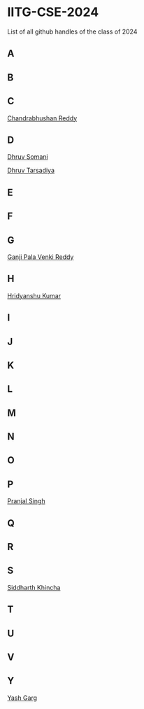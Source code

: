 # IITG-CSE-2024
List of all github handles of the class of 2024<br>

## A

## B

## C
[Chandrabhushan Reddy](https://github.com/demongod11)<br>

## D
[Dhruv Somani](https://github.com/dhruvsomani)<br>

[Dhruv Tarsadiya](https://github.com/DrDoofinstein)<br>

## E

## F

## G
[Ganji Pala Venki Reddy](https://github.com/PalaVenkiReddy)<br>
## H

[Hridyanshu Kumar](https://github.com/hridyanshuk)<br>

## I

## J

## K

## L

## M

## N

## O

## P

[Pranjal Singh](https://github.com/pranjal198)<br>

## Q

## R

## S

[Siddharth Khincha](https://github.com/siddharthkhincha)<br>

## T

## U

## V



## Y

[Yash Garg](https://github.com/YashGargIND)<br>
